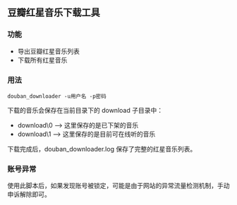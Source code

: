 豆瓣红星音乐下载工具
----

### 功能

- 导出豆瓣红星音乐列表
- 下载所有红星音乐

### 用法

```
douban_downloader -u用户名 -p密码
```

下载的音乐会保存在当前目录下的 download 子目录中：

- download\0  --> 这里保存的是已下架的音乐
- download\1  --> 这里保存的是目前可在线听的音乐

下载完成后，douban_downloader.log 保存了完整的红星音乐列表。

### 账号异常

使用此脚本后，如果发现账号被锁定，可能是由于网站的异常流量检测机制，手动申诉解除即可。
